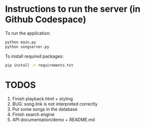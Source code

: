# Instructions to run the server (in Github Codespace)
To run the application:
```cmd
python main.py
python songserver.py
```

To install required packages:
```cmd
pip install -r requirements.txt
```

# TODOS
1. Finish playback.html + styling
2. BUG: song.link is not interpreted correctly
3. Put some songs in the database
4. Finish search engine
5. API documentation/demo + README.md